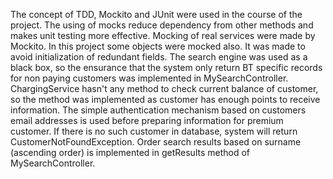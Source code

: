 The concept of TDD, Mockito and JUnit were used in the course of the project. The using of mocks reduce dependency from other methods and makes unit testing more effective. Mocking of real services were made by Mockito. In this project some objects were mocked also. It was made to avoid initialization of redundant fields. 
 The search engine was used as a black box, so the ensurance that the system only return BT specific records for non paying customers was implemented in MySearchController. ChargingService hasn't any method to check current balance of customer, so the method was implemented as customer has enough points to receive information. The simple authentication mechanism based on customers email addresses is used before preparing information for premium customer. If there is no such customer in database,  system will return CustomerNotFoundException. Order search results based on surname (ascending order) is implemented in getResults method of MySearchController. 